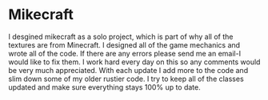 Mikecraft
=========

I desgined mikecraft as a solo project, which is part of why all of the textures are from Minecraft. I designed all of the game mechanics and wrote all of the code. If there are any errors please send me an email-I would like to fix them. I work hard every day on this so any comments would be very much appreciated. With each update I add more to the code and slim down some of my older rustier code. I try to keep all of the classes updated and make sure everything stays 100% up to date.
